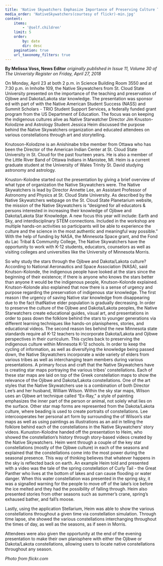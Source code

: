 ```yaml
---
title: 'Native Skywatchers Emphasize Importance of Preserving Culture Through The Stars'
media_order: 'NativeSkywatchers(courtesy of flickr)-min.jpg'
content:
    items:
        - '@self.children'
    limit: 5
    order:
        by: date
        dir: desc
    pagination: true
    url_taxonomy_filters: true
---
```


**By Melissa Voss, News Editor** _originally published in Issue 11, Volume 30 of The Univeristy Register on Friday, April 27, 2018_

On Monday, April 23 at both 2 p.m. in Science Building Room 3550 and at 7:30 p.m. in Imholte 109, the Native Skywatchers from St. Cloud State University presented on the importance of the teaching and preservation of Ojibwe and Dakota/Lakota star knowledge. The presentation was sponsor ed with part of with the Native American Student Success (NASS) and Summit Scholars - TRIO Student Support Services, a federally funded grant program from the US Department of Education. The focus was on keeping the indigenous cultures alive as Native Starwatcher Director Jim Knuston-Kolodzne and Astrology Student Jessica Heim discussed the purpose behind the Native Skywatchers organization and educated attendees on various constellations through art and storytelling.

Knutoson-Kolodzne is an Anishinabe tribe member from Ottawa who has been the Director of the American Indian Center at St. Cloud State University in St. Cloud for the past fourteen years. He is also a member of the Little River Band of Ottawa Indians in Manistee, MI. Heim is a current graduate student at the University of Wales Trinity St. David studying astronomy and astrology.

Knuston-Kolodne started out the presentation by giving a brief overview of what type of organization the Native Skywatchers were. The Native Skywatchers is lead by Director Annette Lee, an Assistant Professor of Astronomy and Physics at St. Cloud State University. As described by the Native Skywatchers webpage on the St. Cloud State Planetarium website, the mission of the Native Skywatchers is “designed for all educators & persons interested in increasing their knowledge of Ojibwe and Dakota/Lakota Star Knowledge. A new focus this year will include: Earth and Sky, and interdisciplinary STEM connections. Included in the workshop are multiple hands-on activities so participants will be able to experience the culture and the science in the most authentic and meaningful way possible.” With the help of funding by NASA, the Minnesota Space grant, and the Fond du Lac Tribal & Community College, The Native Skywatchers have the opportunity to work with K-12 students, educators, counselors as well as visiting colleges and universities like the University of Minnesota Morris.

So why study the stars through the Ojibwe and Dakota/Lakota culture?  According to National Aeronautics and Space Association (NASA), said Knutson-Kolonde, the indigenous people have looked at the stars since the beginning of their existence; if there is anyone who knows the stars better than anyone it would be the indigenous people, Knutson-Kolonde explained.  
Knutson-Kolonde also explained that now there is a sense of urgency and purpose regarding the preservation of indigenous star knowledge.  The first reason i the urgency of saving Native star knowledge from disappearing due to the fact thatNative elder population is gradually decreasing.  In order to preserve the culture of the Ojibwe and Dakota/Lakota peoples, the Native Starwatchers create educational guides, visual art, and presentations in order to pass down the folklore behind the stars to younger generations via different learning techniques like hands-on planispheres, stories, and educational videos.  The second reason lies behind the new Minnesota state standards require all K-12 teachers to incorporate Dakota/Lakota and Ojibwe perspectives in their curriculum.  This cycles back to preserving the indigenous culture within Minnesota K-12 schools.  In order to keep the cycling of information, as well as diversifying the knowledge being passed down, the Native Skywatchers incorporate a wide variety of elders from various tribes as well as interchanging team members during various presentations.
A primary focus and craft that the Native Skywatchers have is creating star maps portraying the various tribes’ constellations. Each of these star maps are laid on top of the Greek constellation maps to show the relevance of the Ojibwe and Dakota/Lakota constellations.  One of the art styles that the Native Skywatchers use is a combination of both Director Lee’s and her husband, William Wilson. Within the sky star maps, Wilson uses an Ojibwe art technique called “Ex-Ray,” a style of painting emphasizes the inner part of the person or animal, not solely what lies on the surface.  Other star map forms are represented from the Dakota/Lakota culture, where beading is used to create portraits of constellations.  Lee intercooperates her personal art form by surrounding the of Wilson’s star maps as well as using paintings as illustrations as an aid in telling the folklore behind each of the constellations in the Native Skywatchers’ story videos.
Kunuston-Kolodne handed off the presentation to Heim, who showed the constellation’s history through story-based videos created by the Native Skywatchers.  Heim went through a couple of the key star constellations (mostly of the Ojibwe culture) in each of the seasons and explained that the constellations come into the most power during the seasonal presence.  This way of thinking believes that whatever happens in the sky is reflected back on earth.  An example Heim told and presented with a video was the tale of the spring constellation of Curly Tail - the Great Panther who lives at the bottom of lakes and can cause flooding or water danger.  When this water constellation was presented in the spring sky, it was a signalled warning for the people to move off of the lake’s ice before the ice melted and they had the possibility of falling through.  Heim also presented stories from other seasons such as summer’s crane, spring’s exhaused bather, and fall’s moose.  

Lastly, using the application Stellarium, Heim was able to show the various constellations throughout a given time via constellation simulation.  Through time lapse, she showed the various constellations interchanging throughout the times of day, as well as the seasons, as if seen in Morris.

Attendees were also given the opportunity at the end of the evening presentation to make their own planisphere with either the Ojibwe or Dakota/Lakota constellations, allowing users to locate native constellations throughout any season.

_Photo from flickr.com_